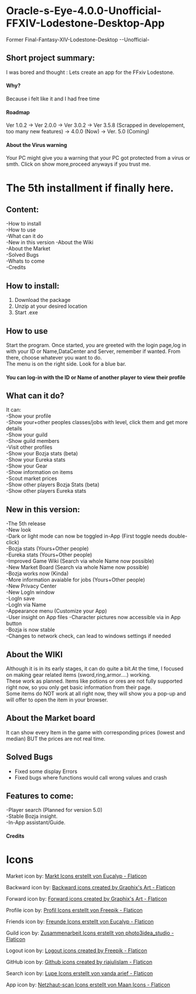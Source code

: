 # Oracle-s-Eye-4.0.0-Unofficial-FFXIV-Lodestone-Desktop-App

Former Final-Fantasy-XIV-Lodestone-Desktop --Unofficial-  

## Short project summary:  
I was bored and thought : Lets create an app for the FFxiv Lodestone.  


#### Why?  
Because i felt like it and I had free time  

#### Roadmap  

Ver 1.0.2 -> Ver 2.0.0 -> Ver 3.0.2 -> Ver 3.5.8 (Scrapped in developement, too many new features) -> 4.0.0 (Now) -> Ver. 5.0 (Coming)

#### About the Virus warning  

Your PC might give you a warning that your PC got protected from a virus or smth. Click on show more,proceed anyways if you trust me.  

# The 5th installment if finally here.  

## Content:  
-How to install   
-How to use    
-What can it do  
-New in this version 
-About the Wiki  
-About the Market  
-Solved Bugs  
-Whats to come    
-Credits   

## How to install:

1. Download the package  
2. Unzip at your desired location  
3. Start .exe  

## How to use  

Start the program. Once started, you are greeted with the login page,log in with your ID or Name,DataCenter and Server, remember if wanted. From there, choose whatever you want to do.  
The menu is on the right side. Look for a blue bar.  

#### You can log-in with the ID or Name of another player to view their profile  
## What can it do?  

It can:  
-Show your profile  
-Show your+other peoples classes/jobs with level, click them and get more details  
-Show your guild  
-Show guild members  
-Visit other profiles  
-Show your Bozja stats (beta)  
-Show your Eureka stats    
-Show your Gear  
-Show information on items  
-Scout market prices  
-Show other players Bozja Stats (beta)  
-Show other players Eureka stats   

## New in this version:   
 
-The 5th release  
-New look  
-Dark or light mode can now be toggled in-App (First toggle needs double-click)  
-Bozja stats (Yours+Other people)  
-Eureka stats (Yours+Other people)    
-Improved Game Wiki  (Search via whole Name now possible)  
-New Market Board  (Search via whole Name now possible)  
-Bozja works now (Kinda)  
-More information avaiable for jobs (Yours+Other people)  
-New Privacy Center  
-New LogIn window  
-LogIn save  
-LogIn via Name  
-Appearance menu (Customize your App)  
-User insight on App files 
-Character pictures now accessible via in App button  
-Bozja is now stable  
-Changes to network check, can lead to windows settings if needed    

## About the WIKI  

Although it is in its early stages, it can do quite a bit.At the time, I focused on making gear related items (sword,ring,armor....) working.  
These work as planned. Items like potions or ores are not fully supported right now, so you only get basic information from their page.  
Some items do NOT work at all right now, they will show you a pop-up and will offer to open the item in your browser.  

## About the Market board  

It can show every Item in the game with corresponding prices (lowest and median) BUT the prices are not real time.  

## Solved Bugs   
- Fixed some display Errors  
- Fixed bugs where functions would call wrong values and crash  


## Features to come:  

-Player search (Planned for version 5.0)  
-Stable Bozja insight.  
-In-App assistant/Guide.    

#### Credits  

# Icons 

Market icon by: <a href="https://www.flaticon.com/de/kostenlose-icons/markt" title="markt Icons">Markt Icons erstellt von Eucalyp - Flaticon</a>  

Backward icon by:
<a href="https://www.flaticon.com/free-icons/backward" title="backward icons">Backward icons created by Graphix's Art - Flaticon</a>

Forward icon by:
<a href="https://www.flaticon.com/free-icons/forward" title="forward icons">Forward icons created by Graphix's Art - Flaticon</a>

Profile icon by:
<a href="https://www.flaticon.com/de/kostenlose-icons/profil" title="profil Icons">Profil Icons erstellt von Freepik - Flaticon</a>

Friends icon by:
<a href="https://www.flaticon.com/de/kostenlose-icons/freunde" title="freunde Icons">Freunde Icons erstellt von Eucalyp - Flaticon</a>

Guild icon by:
<a href="https://www.flaticon.com/de/kostenlose-icons/zusammenarbeit" title="zusammenarbeit Icons">Zusammenarbeit Icons erstellt von photo3idea_studio - Flaticon</a>

Logout icon by:
<a href="https://www.flaticon.com/free-icons/logout" title="logout icons">Logout icons created by Freepik - Flaticon</a>

GitHub icon by:
<a href="https://www.flaticon.com/free-icons/github" title="github icons">Github icons created by riajulislam - Flaticon</a>

Search icon by:
<a href="https://www.flaticon.com/de/kostenlose-icons/lupe" title="lupe Icons">Lupe Icons erstellt von vanda arief - Flaticon</a>

App icon by:
<a href="https://www.flaticon.com/de/kostenlose-icons/netzhaut-scan" title="netzhaut-scan Icons">Netzhaut-scan Icons erstellt von Maan Icons - Flaticon</a>
